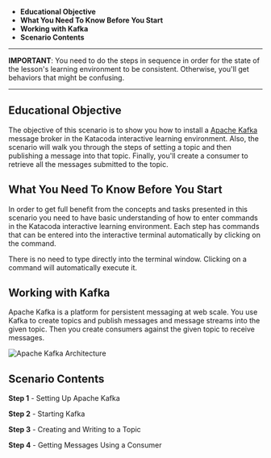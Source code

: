  * **Educational Objective**
 * **What You Need To Know Before You Start**
 * **Working with Kafka**
 * **Scenario Contents**
 
------

**IMPORTANT**: You need to do the steps in sequence in order for the state of the lesson's learning environment to be
consistent. Otherwise, you'll get behaviors that might be confusing.

------
 
## Educational Objective
The objective of this scenario is to show you how to install a [Apache Kafka](https://kafka.apache.org/) message broker in the Katacoda interactive
learning environment. Also, the scenario will walk you through the steps of setting a topic and then publishing a message
into that topic. Finally, you'll create a consumer to retrieve all the messages submitted to the topic.


## What You Need To Know Before You Start
In order to get full benefit from the concepts and tasks presented in this scenario you need to have basic understanding
of how to enter commands in the Katacoda interactive learning environment. Each step has commands that can be entered
into the interactive terminal automatically by clicking on the command.

There is no need to type directly into the terminal window. Clicking on a command will automatically execute it.


## Working with Kafka

Apache Kafka is a platform for persistent messaging at web scale. You use Kafka to create topics and publish messages
and message streams into the given topic. Then you create consumers against the given topic to receive messages.

![Apache Kafka Architecture](https://kafka.apache.org/23/images/kafka-apis.png)

## Scenario Contents

**Step 1** - Setting Up Apache Kafka

**Step 2** - Starting Kafka

**Step 3** - Creating and Writing to a Topic

**Step 4** - Getting Messages Using a Consumer